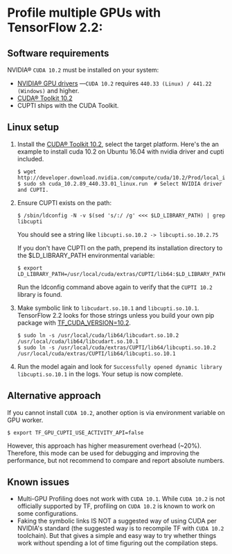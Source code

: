 # Profile multiple GPUs with TensorFlow 2.2:

## Software requirements

NVIDIA® `CUDA 10.2` must be installed on your system:

* [NVIDIA® GPU drivers](https://www.nvidia.com/drivers) —`CUDA 10.2` requires `440.33 (Linux) / 441.22 (Windows)` and higher.
* [CUDA® Toolkit 10.2](https://developer.nvidia.com/cuda-toolkit-archive)
* CUPTI ships with the CUDA Toolkit.

## Linux setup

1. Install the [CUDA® Toolkit 10.2](https://developer.nvidia.com/cuda-downloads), select the target platform. 
   Here's the an example to install cuda 10.2 on Ubuntu 16.04 with nvidia driver and cupti included.

   ```shell
   $ wget http://developer.download.nvidia.com/compute/cuda/10.2/Prod/local_installers/cuda_10.2.89_440.33.01_linux.run
   $ sudo sh cuda_10.2.89_440.33.01_linux.run  # Select NVIDIA driver and CUPTI.
   ```

2. Ensure CUPTI exists on the path:
   ```shell 
   $ /sbin/ldconfig -N -v $(sed 's/:/ /g' <<< $LD_LIBRARY_PATH) | grep libcupti
   ```
   You should see a string like
   `libcupti.so.10.2 -> libcupti.so.10.2.75`

   If you don't have CUPTI on the path, prepend its installation directory to the $LD_LIBRARY_PATH environmental variable:

   ```shell
   $ export LD_LIBRARY_PATH=/usr/local/cuda/extras/CUPTI/lib64:$LD_LIBRARY_PATH
   ```
   Run the ldconfig command above again to verify that the `CUPTI 10.2` library is found.

3. Make symbolic link to `libcudart.so.10.1` and `libcupti.so.10.1`. 
   TensorFlow 2.2 looks for those strings unless you build your own pip package with [TF_CUDA_VERSION=10.2](https://raw.githubusercontent.com/tensorflow/tensorflow/34bec1ebd4c7a2bc2cea5ea0491acf7615f8875e/tensorflow/tools/ci_build/release/ubuntu_16/gpu_py36_full/pip.sh).

   ```shell
   $ sudo ln -s /usr/local/cuda/lib64/libcudart.so.10.2 /usr/local/cuda/lib64/libcudart.so.10.1
   $ sudo ln -s /usr/local/cuda/extras/CUPTI/lib64/libcupti.so.10.2 /usr/local/cuda/extras/CUPTI/lib64/libcupti.so.10.1
   ```
4. Run the model again and look for `Successfully opened dynamic library libcupti.so.10.1` in the logs. Your setup is now complete. 

## Alternative approach

If you cannot install `CUDA 10.2`, another option is via environment variable on GPU worker.

`$ export TF_GPU_CUPTI_USE_ACTIVITY_API=false`

However, this approach has higher measurement overhead (~20%). Therefore, this mode can be used for debugging and improving the
performance, but not recommend to compare and report absolute numbers.


## Known issues
* Multi-GPU Profiling does not work with `CUDA 10.1`. While `CUDA 10.2` is not officially supported by TF, profiling on `CUDA 10.2` is known to work on some configurations.
* Faking the symbolic links IS NOT a suggested way of using CUDA per NVIDIA's standard (the suggested way is to recompile TF with `CUDA 10.2` toolchain). But that gives a simple and easy way to try whether things work without spending a lot of time figuring out the compilation steps.
